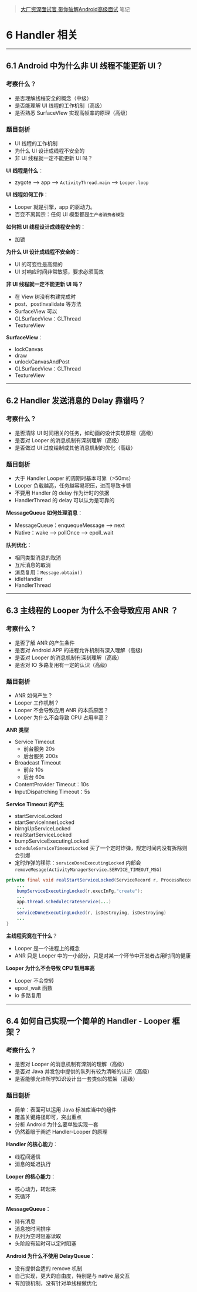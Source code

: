 >[大厂资深面试官 带你破解Android高级面试](https://coding.imooc.com/class/317.html) 笔记

# 6 Handler 相关

---
## 6.1 Android 中为什么非 UI 线程不能更新 UI？

### 考察什么？

- 是否理解线程安全的概念（中级）
- 是否能理解 UI 线程的工作机制（高级）
- 是否熟悉 SurfaceVIew 实现高帧率的原理（高级）

### 题目剖析

- UI 线程的工作机制
- 为什么 UI 设计成线程不安全的
- 非 UI 线程就一定不能更新 UI 吗？

**UI 线程是什么**：

- zygote --> app --> `ActivityThread.main` --> `Looper.loop`

**UI 线程如何工作**：

- Looper 就是引擎，app 的驱动力。
- 百变不离其宗：任何 UI 模型都是`生产者消费者模型`
  
**如何把 UI 线程设计成线程安全的**：

- 加锁

**为什么 UI 设计成线程不安全的**：

- UI 的可变性是高频的
- UI 对响应时间非常敏感，要求必须高效

**非 UI 线程就一定不能更新 UI 吗？**

- 在 View 树没有构建完成时
- post、postInvalidate 等方法
- SurfaceView 可以
- GLSurfaceView：GLThread
- TextureView

**SurfaceView**：

- lockCanvas
- draw
- unlockCanvasAndPost
- GLSurfaceView：GLThread
- TextureView

---
## 6.2 Handler 发送消息的 Delay 靠谱吗？

### 考察什么？

- 是否清除 UI 时间相关的任务，如动画的设计实现原理（高级）
- 是否对 Looper 的消息机制有深刻理解（高级）
- 是否做过 UI 过度绘制或其他消息机制的优化（高级）

### 题目剖析

- 大于 Handler Looper 的周期时基本可靠（>50ms）
- Looper 负载越高，任务越容易积压，进而导致卡顿
- 不要用 Handler 的 delay 作为计时的依据
- HandlerThread 的 delay 可以认为是可靠的

**MessageQueue 如何处理消息**：

- MessageQueue：enquequeMessage --> next
- Native：wake --> pollOnce --> epoll_wait

**队列优化**：

- 相同类型消息的取消
- 互斥消息的取消
- 消息复用：`Message.obtain()`
- idleHandler
- HandlerThread

---
## 6.3 主线程的 Looper 为什么不会导致应用 ANR ？

### 考察什么？

- 是否了解 ANR 的产生条件
- 是否对 Android APP 的进程允许机制有深入理解（高级)
- 是否对 Looper 的消息机制有深刻理解（高级）
- 是否对 IO 多路复用有一定的认识（高级)

### 题目剖析

- ANR 如何产生？
- Looper 工作机制？
- Looper 不会导致应用 ANR 的本质原因？
- Looper 为什么不会导致 CPU 占用率高？

**ANR 类型**

- Service Timeout
  - 前台服务 20s
  - 后台服务 200s
- Broadcast Timeout
  - 前台 10s
  - 后台 60s
- ContentProvider Timeout：10s
- InputDispatrching Timeout：5s

**Service Timeout 的产生**

- startServiceLocked
- startServiceInnerLocked
- birngUpServiceLocked
- realStartServiceLocked
- bumpServiceExecutingLocked
- `scheduleServiceTimeoutLocked` 买了一个定时炸弹，规定时间内没有拆除则会引爆
- 定时炸弹的移除：`serviceDoneExecutingLocked` 内部会 `removeMesage(ActivityManagerService.SERVICE_TIMEOUT_MSG)`

```java
private final void realStartServiceLocked(ServiceRecord r, ProcessRecord ap, boolean execInFg) throw RemoteExecetion{
    ...
    bumpServiceExecutingLocked(r,execInFg,"create");
    ...
    app.thread.scheduleCrateService(...)
    ...
    serviceDoneExecutingLocked(r, isDestroying, isDestroying)
    ...
}
```

**主线程究竟在干什么**？

- Looper 是一个进程上的概念
- ANR 只是 Looper 中的一小部分，只是对某一个环节中开发者占用时间的健康

**Looper 为什么不会导致 CPU 暂用率高**

- Looper 不会空转
- epool_wait 函数
- io 多路复用

---
## 6.4 如何自己实现一个简单的 Handler - Looper 框架？

### 考察什么？

- 是否对 Looper 的消息机制有深刻的理解（高级）
- 是否对 Java 并发包中提供的队列有较为清晰的认识（高级）
- 是否能够允许所学知识设计出一套类似的框架（高级）

### 题目剖析

- 简单：表面可以运用 Java 标准库当中的组件
- 覆盖关键路径即可，突出重点
- 分析 Android 为什么要单独实现一套
- 仍然着眼于阐述 Handler-Looper 的原理

**Handler 的核心能力**：

- 线程间通信
- 消息的延迟执行

**Looper 的核心能力**：

- 核心动力，转起来
- 死循环

**MessageQueue**：

- 持有消息
- 消息按时间排序
- 队列为空时阻塞读取
- 头阶段有延时可以定时阻塞

**Android 为什么不使用 DelayQueue**：

- 没有提供合适的 remove 机制
- 自己实现，更大的自由度，特别是与 native 层交互
- 有加锁机制，没有针对单线程做优化
